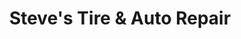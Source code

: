 ---
title: "Steve's Tire & Auto Repair"
url: /kennewick/steves-tire-and-auto-repair/
shop: car repair
---